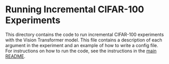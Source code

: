 # Running Incremental CIFAR-100 Experiments

This directory contains the code to run incremental CIFAR-100 experiments with the Vision Transformer model.
This file contains a description of each argument in the experiment and an example of how to write a config file.
For instructions on how to run the code, see the instructions in the [main README](../../README.md).
